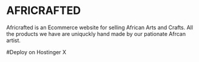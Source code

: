 # AFRICRAFTED
Africrafted is an Ecommerce website for selling African Arts and Crafts.
All the products we have are uniquckly hand made by our pationate Afrcan artist.

#Deploy on Hostinger X